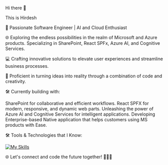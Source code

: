  Hi there 👋

This is Hirdesh

🚀 Passionate Software Engineer | AI and Cloud Enthusiast

🌐 Exploring the endless possibilities in the realm of Microsoft and Azure products. Specializing in SharePoint, React SPFx, Azure AI, and Cognitive Services.

💻 Crafting innovative solutions to elevate user experiences and streamline business processes.

🔧 Proficient in turning ideas into reality through a combination of code and creativity.

🛠️ Currently building with:

SharePoint for collaborative and efficient workflows.
React SPFX for modern, responsive, and dynamic web parts.
Unleashing the power of Azure AI and Cognitive Services for intelligent applications.
Developing Enterprise-based Native application that helps customers using MS products with Ease.

🛠️ Tools & Technologies that I Know:

[![My Skills](https://skillicons.dev/icons?i=cpp,html,css,js,react,ts,azure,git,github,mysql,powershell,visualstudio,vscode)]()

🌐 Let's connect and code the future together! 👩‍💻🚀
